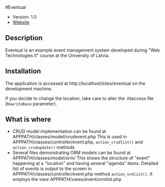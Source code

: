 #Eventual

* Version: 1.0
* [Website](http://estudijas.lu.lv/course/view.php?id=1348)

## Description

Eventual is an example event management system developed
during "Web Technologies II" course at the University of Latvia.

## Installation

The application is accessed at http://localhost/sites/eventual 
on the development machine.

If you decide to change the location, take care to alter the 
.htaccess file (`RewriteBase` parameter).

## What is where

  - CRUD model implementation can be found at APPPATH/classes/model/crudevent.php 
    This is used in APPPATH/classes/controller/event.php, `action_crudlist()` and `action_crudupdate()` methods
  - Several files demonstrating ORM models can be found at APPPATH/classes/model/orm/
    This shows the structure of "event" happening at a "location" and having several "agenda" items.
    Detailed list of events is output to the screen in APPPATH/classes/controller/event.php method `action_ormlist()`.
    It employs the view APPPATH/views/event/ormlist.php
